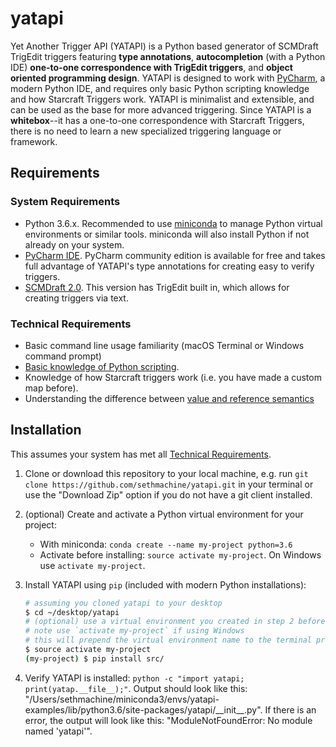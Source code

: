 # yatapi
Yet Another Trigger API (YATAPI) is a Python based generator of SCMDraft TrigEdit triggers featuring **type annotations**, **autocompletion** (with a Python IDE) **one-to-one correspondence with TrigEdit triggers**, and **object oriented programming design**.  YATAPI is designed to work with [PyCharm](https://www.jetbrains.com/pycharm/download/#section=mac), a modern Python IDE, and requires only basic Python scripting knowledge and how Starcraft Triggers work.  YATAPI is minimalist and extensible, and can be used as the base for more advanced triggering.  Since YATAPI is a **whitebox**--it has a one-to-one correspondence with Starcraft Triggers, there is no need to learn a new specialized triggering language or framework.  

## Requirements

### System Requirements

* Python 3.6.x.  Recommended to use [miniconda](https://docs.conda.io/en/latest/miniconda.html) to manage Python virtual environments or similar tools.  miniconda will also install Python if not already on your system.
* [PyCharm IDE](https://www.jetbrains.com/pycharm/download/).  PyCharm community edition is available for free and takes full advantage of YATAPI's type annotations for creating easy to verify triggers.  
* [SCMDraft 2.0](http://www.stormcoast-fortress.net/cntt/software/scmdraft/download/).  This version has TrigEdit built in, which allows for creating triggers via text.

### Technical Requirements

* Basic command line usage familiarity (macOS Terminal or Windows command prompt)
* [Basic knowledge of Python scripting](https://www.python.org/about/gettingstarted/).  
* Knowledge of how Starcraft triggers work (i.e. you have made a custom map before).
* Understanding the difference between [value and reference semantics](https://stackoverflow.com/questions/373419/whats-the-difference-between-passing-by-reference-vs-passing-by-value)


## Installation

This assumes your system has met all [Technical Requirements](#technical-requirements).

1.  Clone or download this repository to your local machine, e.g. run `git clone https://github.com/sethmachine/yatapi.git` in your terminal or use the "Download Zip" option if you do not have a git client installed.

2.  (optional) Create and activate a Python virtual environment for your project:
    * With miniconda: `conda create --name my-project python=3.6`
    * Activate before installing: `source activate my-project`.  On Windows use `activate my-project`.  

3.  Install YATAPI using `pip` (included with modern Python installations):
    ```bash
    # assuming you cloned yatapi to your desktop
    $ cd ~/desktop/yatapi
    # (optional) use a virtual environment you created in step 2 before installing
    # note use `activate my-project` if using Windows
    # this will prepend the virtual environment name to the terminal prompt
    $ source activate my-project
    (my-project) $ pip install src/
    ```

4.  Verify YATAPI is installed: `python -c "import yatapi; print(yatap.__file__);"`.  Output should look like this: "/Users/sethmachine/miniconda3/envs/yatapi-examples/lib/python3.6/site-packages/yatapi/\_\_init\_\_.py".  If there is an error, the output will look like this: "ModuleNotFoundError: No module named 'yatapi'".  
